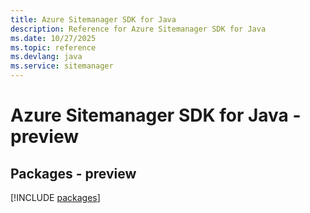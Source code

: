 ```yaml
---
title: Azure Sitemanager SDK for Java
description: Reference for Azure Sitemanager SDK for Java
ms.date: 10/27/2025
ms.topic: reference
ms.devlang: java
ms.service: sitemanager
---
```

# Azure Sitemanager SDK for Java - preview
## Packages - preview
[!INCLUDE [packages](sitemanager-index.md)]